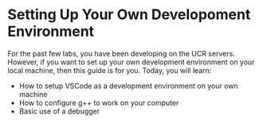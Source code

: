 # Setting Up Your Own Developoment Environment

For the past few labs, you have been developing on the UCR servers. However, if you want to set up your own development environment on your local machine, then this guide is for you. Today, you will learn:

* How to setup VSCode as a development environment on your own machine
* How to configure g++ to work on your computer
* Basic use of a debugger